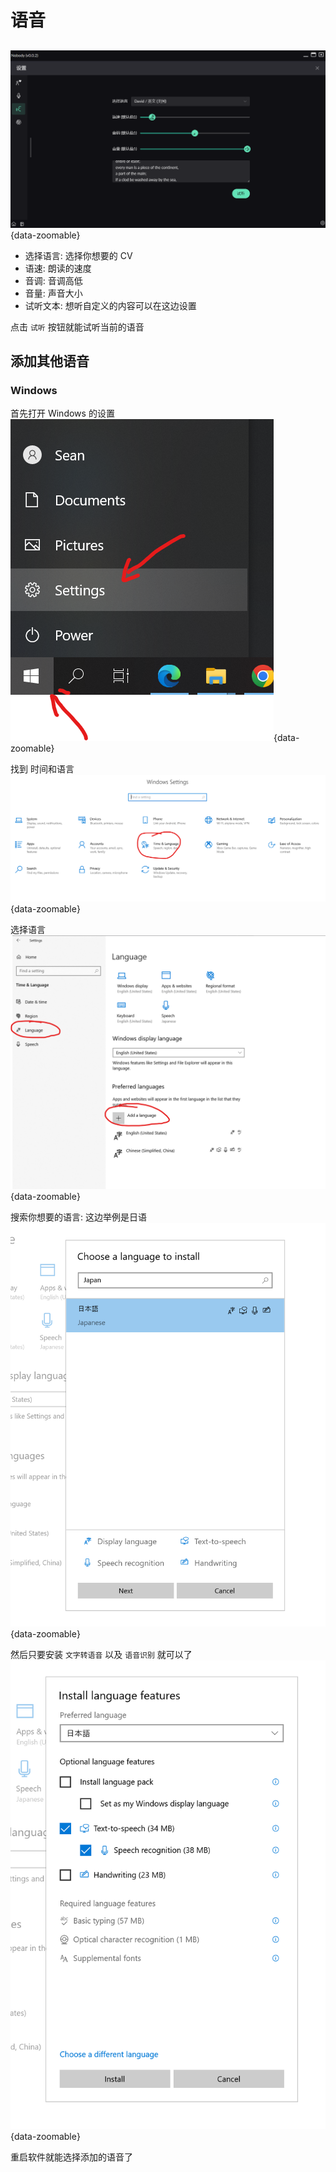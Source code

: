 # 语音
## 
![](/images/setting-speech-1.png){data-zoomable}

* 选择语言: 选择你想要的 CV
* 语速: 朗读的速度
* 音调: 音调高低
* 音量: 声音大小
* 试听文本: 想听自定义的内容可以在这边设置

点击 `试听` 按钮就能试听当前的语音

## 添加其他语音
### Windows
首先打开 Windows 的设置
![](/images/setting-speech-2.png){data-zoomable}

找到 时间和语言
![](/images/setting-speech-3.png){data-zoomable}

选择语言
![](/images/setting-speech-4.png){data-zoomable}

搜索你想要的语言: 这边举例是日语
![](/images/setting-speech-5.png){data-zoomable}

然后只要安装 `文字转语音` 以及 `语音识别` 就可以了
![](/images/setting-speech-6.png){data-zoomable}

重启软件就能选择添加的语音了

